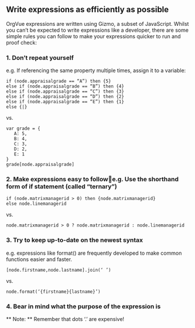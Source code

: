 ## Write expressions as efficiently as possible
OrgVue expressions are written using Gizmo, a subset of JavaScript. Whilst you can’t be expected to write expressions like a developer, there are some simple rules you can follow to make your expressions quicker to run and proof check:
### 1. Don’t repeat yourself
e.g. If referencing the same property multiple times, assign it to a variable:
``` 
if (node.appraisalgrade == “A”) then {5}
else if (node.appraisalgrade == “B”) then {4}
else if (node.appraisalgrade == “C”) then {3}
else if (node.appraisalgrade == “D”) then {2}
else if (node.appraisalgrade == “E”) then {1}
else {|}
```
vs.
```
var grade = {
   A: 5,
   B: 4,
   C: 3,
   D: 2,
   E: 1
}
grade[node.appraisalgrade]
```
### 2. Make expressions easy to followe.g. Use the shorthand form of if statement (called “ternary”)
```
if (node.matrixmanagerid > 0) then {node.matrixmanagerid}
else node.linemanagerid
```
vs. 
```
node.matrixmanagerid > 0 ? node.matrixmanagerid : node.linemanagerid
```

### 3. Try to keep up-to-date on the newest syntax
e.g. expressions like format() are frequently developed to make common functions easier and faster.
```
[node.firstname,node.lastname].join(‘ ’)
```
vs.
```
node.format(‘{firstname}{lastname}’)
```
### 4. Bear in mind what the purpose of the expression is

** Note: ** Remember that dots ‘.’ are expensive!